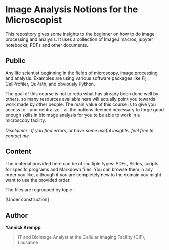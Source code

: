 # Image Analysis Notions for the Microscopist
 
This repository gives some insights to the beginner on how to do image processing and analysis.  It uses a collection of ImageJ macros, jupyter notebooks, PDFs and other documents.


## Public

Any life scientist beginning in the fields of microscopy, image processing and analysis. Examples are using various software packages like Fiji, CellProfiler, QuPath, and obviously Python.

The goal of this course is not to redo what has already been done well by others, so many resources available here will actually point you towards work made by other people. The main value of this course is to give you access to - and centralize - all the notions deemed necessary to forge good enough skills in bioimage analysis for you to be able to work in a microscopy facility.

*Disclaimer : If you find errors, or have some useful insights, feel free to contact me*


## Content

The material provided here can be of multiple types: PDFs, Sildes, scripts for specifc programs and Markdown files. You can browse them in any order you like, although if you are completely new to the domain you might want to use the provided order.

The files are regrouped by topic :

[Under construction]


## Author

**Yannick Krempp**
> IT and Bioimage Analyst at the Cellular Imaging Facility (CIF), Lausanne

